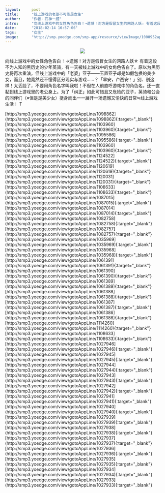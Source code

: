 ```yaml
---
layout:     post
title:      "线上游戏的老婆不可能是女生"
author:     "作者：石神一威"
intro:      "向线上游戏中的女性角色告白！→遗憾！对方是假冒女生的网路人妖☆ 有着这段不为人知的黑历史的少年英骑，有一天被线上游戏中的女角色告白了。原以为黑历史将再次重演，但线上游戏中的「老婆」亚子——玉置亚子却是如假包换的美少女，而且，她竟然还不懂得区分现实与游戏……？「早安，卢西安！」别、别这样！太丢脸了，不要用角色名字叫我啦！不但在人前直呼游戏中的角色名，还一直黏到线上游戏里的老公身上。为了「纠正」如此可惜且又危险的亚子，英骑和公会的同伴们（※但是是美少女）挺身而出一一展开一场遗憾又愉快的日常≒线上游戏生活！ T"
date:       "2018-02-14 16:57:06"
tags:       "女生"
image:      "http://smp.yoedge.com/smp-app/resource/viewImage/1000952appline.png"
---
```

<div style="text-align: center">
<p><img src="http://smp.yoedge.com/smp-app/resource/viewImage/1000952appline.png"/></p>
</div>
<p class="post-meta">
<span>向线上游戏中的女性角色告白！→遗憾！对方是假冒女生的网路人妖☆ 有着这段不为人知的黑历史的少年英骑，有一天被线上游戏中的女角色告白了。原以为黑历史将再次重演，但线上游戏中的「老婆」亚子——玉置亚子却是如假包换的美少女，而且，她竟然还不懂得区分现实与游戏……？「早安，卢西安！」别、别这样！太丢脸了，不要用角色名字叫我啦！不但在人前直呼游戏中的角色名，还一直黏到线上游戏里的老公身上。为了「纠正」如此可惜且又危险的亚子，英骑和公会的同伴们（※但是是美少女）挺身而出一一展开一场遗憾又愉快的日常≒线上游戏生活！ T</span>
</p>
[http://smp3.yoedge.com/view/gotoAppLine/1098862](http://smp3.yoedge.com/view/gotoAppLine/1098862){:target="_blank"}
[http://smp3.yoedge.com/view/gotoAppLine/1103960](http://smp3.yoedge.com/view/gotoAppLine/1103960){:target="_blank"}
[http://smp3.yoedge.com/view/gotoAppLine/1095586](http://smp3.yoedge.com/view/gotoAppLine/1095586){:target="_blank"}
[http://smp3.yoedge.com/view/gotoAppLine/1103960](http://smp3.yoedge.com/view/gotoAppLine/1103960){:target="_blank"}
[http://smp3.yoedge.com/view/gotoAppLine/1124522](http://smp3.yoedge.com/view/gotoAppLine/1124522){:target="_blank"}
[http://smp3.yoedge.com/view/gotoAppLine/1120619](http://smp3.yoedge.com/view/gotoAppLine/1120619){:target="_blank"}
[http://smp3.yoedge.com/view/gotoAppLine/1120031](http://smp3.yoedge.com/view/gotoAppLine/1120031){:target="_blank"}
[http://smp3.yoedge.com/view/gotoAppLine/1108633](http://smp3.yoedge.com/view/gotoAppLine/1108633){:target="_blank"}
[http://smp3.yoedge.com/view/gotoAppLine/1087015](http://smp3.yoedge.com/view/gotoAppLine/1087015){:target="_blank"}
[http://smp3.yoedge.com/view/gotoAppLine/1087014](http://smp3.yoedge.com/view/gotoAppLine/1087014){:target="_blank"}
[http://smp3.yoedge.com/view/gotoAppLine/1082758](http://smp3.yoedge.com/view/gotoAppLine/1082758){:target="_blank"}
[http://smp3.yoedge.com/view/gotoAppLine/1082757](http://smp3.yoedge.com/view/gotoAppLine/1082757){:target="_blank"}
[http://smp3.yoedge.com/view/gotoAppLine/1035969](http://smp3.yoedge.com/view/gotoAppLine/1035969){:target="_blank"}
[http://smp3.yoedge.com/view/gotoAppLine/1035968](http://smp3.yoedge.com/view/gotoAppLine/1035968){:target="_blank"}
[http://smp3.yoedge.com/view/gotoAppLine/1061391](http://smp3.yoedge.com/view/gotoAppLine/1061391){:target="_blank"}
[http://smp3.yoedge.com/view/gotoAppLine/1061390](http://smp3.yoedge.com/view/gotoAppLine/1061390){:target="_blank"}
[http://smp3.yoedge.com/view/gotoAppLine/1061389](http://smp3.yoedge.com/view/gotoAppLine/1061389){:target="_blank"}
[http://smp3.yoedge.com/view/gotoAppLine/1061388](http://smp3.yoedge.com/view/gotoAppLine/1061388){:target="_blank"}
[http://smp3.yoedge.com/view/gotoAppLine/1061387](http://smp3.yoedge.com/view/gotoAppLine/1061387){:target="_blank"}
[http://smp3.yoedge.com/view/gotoAppLine/1061386](http://smp3.yoedge.com/view/gotoAppLine/1061386){:target="_blank"}
[http://smp3.yoedge.com/view/gotoAppLine/1114260](http://smp3.yoedge.com/view/gotoAppLine/1114260){:target="_blank"}
[http://smp3.yoedge.com/view/gotoAppLine/1108633](http://smp3.yoedge.com/view/gotoAppLine/1108633){:target="_blank"}
[http://smp3.yoedge.com/view/gotoAppLine/1027946](http://smp3.yoedge.com/view/gotoAppLine/1027946){:target="_blank"}
[http://smp3.yoedge.com/view/gotoAppLine/1027945](http://smp3.yoedge.com/view/gotoAppLine/1027945){:target="_blank"}
[http://smp3.yoedge.com/view/gotoAppLine/1027944](http://smp3.yoedge.com/view/gotoAppLine/1027944){:target="_blank"}
[http://smp3.yoedge.com/view/gotoAppLine/1027943](http://smp3.yoedge.com/view/gotoAppLine/1027943){:target="_blank"}
[http://smp3.yoedge.com/view/gotoAppLine/1027942](http://smp3.yoedge.com/view/gotoAppLine/1027942){:target="_blank"}
[http://smp3.yoedge.com/view/gotoAppLine/1027941](http://smp3.yoedge.com/view/gotoAppLine/1027941){:target="_blank"}
[http://smp3.yoedge.com/view/gotoAppLine/1027940](http://smp3.yoedge.com/view/gotoAppLine/1027940){:target="_blank"}
[http://smp3.yoedge.com/view/gotoAppLine/1027939](http://smp3.yoedge.com/view/gotoAppLine/1027939){:target="_blank"}
[http://smp3.yoedge.com/view/gotoAppLine/1027938](http://smp3.yoedge.com/view/gotoAppLine/1027938){:target="_blank"}
[http://smp3.yoedge.com/view/gotoAppLine/1027937](http://smp3.yoedge.com/view/gotoAppLine/1027937){:target="_blank"}
[http://smp3.yoedge.com/view/gotoAppLine/1027936](http://smp3.yoedge.com/view/gotoAppLine/1027936){:target="_blank"}
[http://smp3.yoedge.com/view/gotoAppLine/1027935](http://smp3.yoedge.com/view/gotoAppLine/1027935){:target="_blank"}
[http://smp3.yoedge.com/view/gotoAppLine/1027934](http://smp3.yoedge.com/view/gotoAppLine/1027934){:target="_blank"}
[http://smp3.yoedge.com/view/gotoAppLine/1027933](http://smp3.yoedge.com/view/gotoAppLine/1027933){:target="_blank"}


